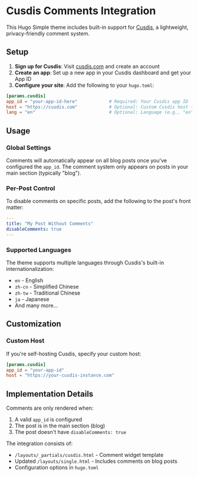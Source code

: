# Cusdis Comments Integration

This Hugo Simple theme includes built-in support for [Cusdis](https://cusdis.com), a lightweight, privacy-friendly comment system.

## Setup

1. **Sign up for Cusdis**: Visit [cusdis.com](https://cusdis.com) and create an account
2. **Create an app**: Set up a new app in your Cusdis dashboard and get your App ID  
3. **Configure your site**: Add the following to your `hugo.toml`:

```toml
[params.cusdis]
app_id = "your-app-id-here"            # Required: Your Cusdis app ID
host = "https://cusdis.com"            # Optional: Custom Cusdis host (defaults to cusdis.com)
lang = "en"                            # Optional: Language (e.g., "en", "zh-cn", etc.)
```

## Usage

### Global Settings

Comments will automatically appear on all blog posts once you've configured the `app_id`. The comment system only appears on posts in your main section (typically "blog").

### Per-Post Control

To disable comments on specific posts, add the following to the post's front matter:

```yaml
---
title: "My Post Without Comments"
disableComments: true
---
```

### Supported Languages

The theme supports multiple languages through Cusdis's built-in internationalization:
- `en` - English  
- `zh-cn` - Simplified Chinese
- `zh-tw` - Traditional Chinese
- `ja` - Japanese
- And many more...

## Customization

### Custom Host

If you're self-hosting Cusdis, specify your custom host:

```toml
[params.cusdis]
app_id = "your-app-id"
host = "https://your-cusdis-instance.com"
```

## Implementation Details

Comments are only rendered when:
1. A valid `app_id` is configured
2. The post is in the main section (blog)  
3. The post doesn't have `disableComments: true`

The integration consists of:
- `/layouts/_partials/cusdis.html` - Comment widget template
- Updated `/layouts/single.html` - Includes comments on blog posts
- Configuration options in `hugo.toml`